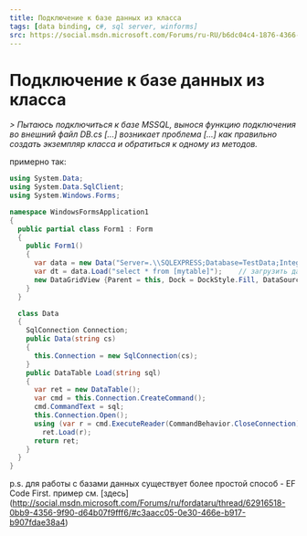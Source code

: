 ```yaml
---
title: Подключение к базе данных из класса
tags: [data binding, c#, sql server, winforms]
src: https://social.msdn.microsoft.com/Forums/ru-RU/b6dc04c4-1876-4366-83aa-bbb91f465df1/-?forum=fordesktopru
---
```

# Подключение к базе данных из класса
*> Пытаюсь подключиться к базе MSSQL, вынося функцию подключения во внешний файл DB.cs [...] возникает проблема [...] как правильно создать экземпляр класса и обратиться к одному из методов.*

примерно так: 
```c#
using System.Data;
using System.Data.SqlClient;
using System.Windows.Forms;

namespace WindowsFormsApplication1
{
  public partial class Form1 : Form
  {
    public Form1()
    {
      var data = new Data("Server=.\\SQLEXPRESS;Database=TestData;Integrated Security=SSPI");
      var dt = data.Load("select * from [mytable]");    // загрузить данные
      new DataGridView {Parent = this, Dock = DockStyle.Fill, DataSource = dt }; // вывести таблицу на экран
    }
  }

  class Data
  {
    SqlConnection Connection;
    public Data(string cs)
    {
      this.Connection = new SqlConnection(cs);
    }
    public DataTable Load(string sql)
    {
      var ret = new DataTable();
      var cmd = this.Connection.CreateCommand();
      cmd.CommandText = sql;
      this.Connection.Open();
      using (var r = cmd.ExecuteReader(CommandBehavior.CloseConnection))
        ret.Load(r);
      return ret;
    }
  }
}
```
p.s.
для работы с базами данных  существует более простой способ - EF Code First.
пример см. [здесь] (http://social.msdn.microsoft.com/Forums/ru/fordataru/thread/62916518-0bb9-4356-9f90-d64b07f9fff6/#c3aacc05-0e30-466e-b917-b907fdae38a4)
